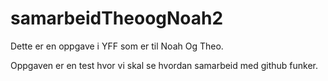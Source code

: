 # samarbeidTheoogNoah2

Dette er en oppgave i YFF som er til Noah Og Theo.

Oppgaven er en test hvor vi skal se hvordan samarbeid med github funker.